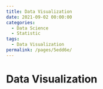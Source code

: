 ```yaml
---
title: Data Visualization
date: 2021-09-02 00:00:00
categories: 
  - Data Science
  - Statistic
tags: 
  - Data Visualization
permalink: /pages/5edd6e/
---
```


# Data Visualization

